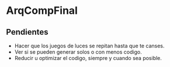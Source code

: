 # ArqCompFinal
## Pendientes
- Hacer que los juegos de luces se repitan hasta que te canses.
- Ver si se pueden generar solos o con menos codigo.
- Reducir u optimizar el codigo, siempre y cuando sea posible.
